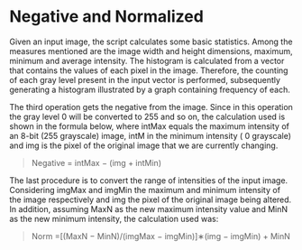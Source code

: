 # Negative and Normalized

Given an input image, the script calculates some basic statistics. Among the measures mentioned are the image width and height dimensions, maximum, minimum and average intensity. The histogram is calculated from a vector that contains the values of each pixel in the image. Therefore, the counting of each gray level present in the input vector is performed, subsequently generating a histogram illustrated by a graph containing frequency of each.

The third operation gets the negative from the image. Since in this operation the gray level 0 will be converted to 255 and so on, the calculation used is shown in the formula below, where intMax equals the maximum intensity of an 8-bit (255 grayscale) image, intM in the minimum intensity ( 0 grayscale) and img is the pixel of the original image that we are currently changing.

>Negative = intMax − (img + intMin)

The last procedure is to convert the range of intensities of the input image. Considering imgMax and imgMin the maximum and minimum intensity of the image respectively and img the pixel of the original image being altered. In addition, assuming MaxN as the new maximum intensity value and MinN as the new minimum intensity, the calculation used was:

>Norm =[(MaxN − MinN)/(imgMax − imgMin)]∗(img − imgMin) + MinN

